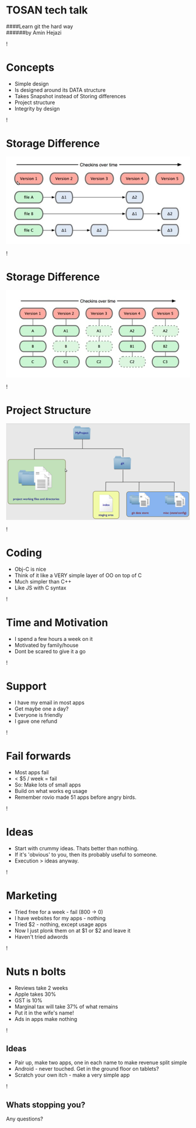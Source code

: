 TOSAN tech talk
===
####Learn git the hard way  
######by Amin Hejazi

!

Concepts
===
* Simple design 
* Is designed around its DATA structure
* Takes Snapshot instead of Storing differences
* Project structure
* Integrity by design

!

Storage Difference
===

![](pictures/01-other.png)

!

Storage Difference
===

![](pictures/01-git.png)

!

Project Structure
===

![](pictures/02-projcet-structore.png)

!

Coding
===
* Obj-C is nice
* Think of it like a VERY simple layer of OO on top of C
* Much simpler than C++
* Like JS with C syntax

!

Time and Motivation
===
* I spend a few hours a week on it
* Motivated by family/house
* Dont be scared to give it a go

!

Support
===
* I have my email in most apps
* Get maybe one a day?
* Everyone is friendly
* I gave one refund

!

Fail forwards
===
* Most apps fail
* < $5 / week = fail
* So: Make lots of small apps
* Build on what works eg usage
* Remember rovio made 51 apps before angry birds.

!

Ideas
===
* Start with crummy ideas. Thats better than nothing.
* If it's 'obvious' to you, then its probably useful to someone.
* Execution > ideas anyway.

!

Marketing
===
* Tried free for a week - fail (800 -> 0)
* I have websites for my apps - nothing
* Tried $2 - nothing, except usage apps
* Now I just plonk them on at $1 or $2 and leave it
* Haven't tried adwords

!

Nuts n bolts
===
* Reviews take 2 weeks
* Apple takes 30%
* GST is 10%
* Marginal tax will take 37% of what remains
* Put it in the wife's name!
* Ads in apps make nothing

!

Ideas
---
* Pair up, make two apps, one in each name to make revenue split simple
* Android - never touched. Get in the ground floor on tablets?
* Scratch your own itch - make a very simple app

!

Whats stopping you?
---
Any questions?
